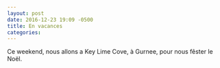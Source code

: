 ```yaml
---
layout: post
date: 2016-12-23 19:09 -0500
title: En vacances
categories: 
---
```


Ce weekend, nous allons a Key Lime Cove, à Gurnee, pour nous fêster le Noël. 